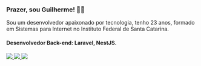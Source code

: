 ### Prazer, sou Guilherme! 👨‍💻

Sou um desenvolvedor apaixonado por tecnologia, tenho 23 anos, formado em Sistemas para Internet no Instituto Federal de Santa Catarina.

#### Desenvolvedor Back-end: Laravel, NestJS.

<a target="_blank" href="https://www.linkedin.com/in/guilhermemfloriano/">
  <img src="https://img.shields.io/badge/LinkedIn-0077B5.svg?style=for-the-badge&logo=linkedin&logoColor=white">
</a>
<a target="_blank" href="https://instagram.com/guimoraesf">
  <img src="https://img.shields.io/badge/Instagram-E4405F.svg?style=for-the-badge&logo=instagram&logoColor=white">
</a>
<a target="_blank" href="https://api.whatsapp.com/send?phone=5548991375109&text=Ol%C3%A1%2C+gostaria+de+saber+informações+sobre+programação">
  <img src="https://img.shields.io/badge/WhatsApp-25D366.svg?style=for-the-badge&logo=WhatsApp&logoColor=white">
</a>

